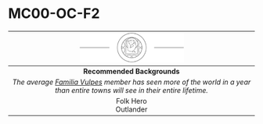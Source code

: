 # MC00-OC-F2

| <img src="../../../images/card-icons/familia-vulpes.png" height="60" /> |
|:---:|
| **Recommended Backgrounds** |
| *The average [Familia Vulpes](../../../organisations/familia-vulpes.md) member has seen more of the world in a year than entire towns will see in their entire lifetime.* |
| Folk Hero<br>Outlander |
